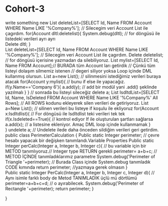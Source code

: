 # Cohort-3
write something new
List<Account> deleteList=[SELECT  Id, Name FROM Account WHERE Name LIKE '%Company%'];
                                         // Silecegim veri Account List ile çagırdım.
for(Account dltl:deletelist){
    System.debug(dltl);                  // for döngüsü ile listedeki verileri ayrı ayrı  
           Delete dltl;
}  
List<Account> deleteList=[SELECT  Id, Name FROM Account WHERE Name LIKE '%Company%'];
                                         // Silecegim veri Account List ile çagırdım.
Delete deletelist;                       // for döngüsü içerisine yazmadan da silebiliyoruz.
List<Account> mylist=[SELECT  Id, Name FROM Account];// BURADA tüm Account ları getirdik
                                                     // Çünkü  tüm listeyi dolaşım silmemiz istenen
                                                     // degeri siliyor yoksa Loop içinde DML kullanmış olursun.
List<Account> a=new List<Account>();                 // silinmesini istediğimiz verileri buraya atacak
for(Account y:mylist){                               // bunu if else ile yapacağız.
    if(y.Name=='Company  6'){
            a.add(y);                                // add bir modül yani .add() şeklinde yazılmalı
    }
}                                                    // sonrada bu listeyi sileceğiz
delete a; 
List<Account> IsdltdList=[SELECT Id, Name, IsDeleted FROM Account WHERE  Name LIKE '%Company%' All Rows];
// All ROWS kodunu ekleyerek silen verileri de getiriyoruz.
List<Account> a=New List<Account>();                         // silinen verileri bu listeye if koşulu ile ekliyoruz 
for(Account x:Isdltdlist){                                   // For döngüsü ile Isdltdlist teki verileri tek tek 
    if(x.Isdeleted==True){                                   // kontrol ediyor If ile oluşturulan şartları sağlarsa
        a.add(x);                                            // a listesine ekleniyor. Amaç DML loop içinde kullanmamak
    }  
}  undelete a;                                              // Undelete ilede daha önceden sildiğim verileri geri getirdim. 
public class PerimeterCalculation {
  Public static Integer perimeter;                                      // çevre hesabı yapacak bir değişken tanımlandı.Variable Properties
    Public static Integer perCalc(Integer a, Integer b, Integer c){     // bu variable için bir METOD tanımlıyoruz.// Integer type RETURN gerekli
          perimeter= a+b+c;                                             // METOD İÇİNDE tanımladıklarımız parametre
          System.debug('Perimeter of Triangle   '+perimeter);           // Burada Class içinde System.debug tanımladık CODE kımında 
          return perimeter;                                             //yazmaya gerek olmasın
          }                                                          
    Public static Integer PerCalc(Integer a, Integer b, Integer c, Integer d){  // Aynı isimle farklı body de Metod TANIMLADIK üçlü mü dörtlümü
        perimeter=a+b+c+d;                                                      // o ayırabilecek.
        System.debug('Perimeter of Rectangle   '+perimeter);
        return perimeter;
    }


}